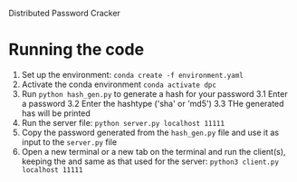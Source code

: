 Distributed Password Cracker

# Running the code
1. Set up the environment: ```conda create -f environment.yaml```
2. Activate the conda environment ```conda activate dpc```
3. Run ```python hash_gen.py``` to generate a hash for your password
	3.1 Enter a password
	3.2 Enter the hashtype ('sha' or 'md5')
	3.3 THe generated has will be printed
4. Run the server file: ```python server.py localhost 11111```
5. Copy the password generated from the ```hash_gen.py``` file and use it as input to the ```server.py``` file
6. Open a new terminal or a new tab on the terminal and run the client(s), keeping the <ip address> and <port number> same as that used for the server: ```python3 client.py localhost 11111```
